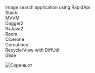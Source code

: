 Image search application using RapidApi  
Stack:  
MVVM  
Dagger2  
RxJava2  
Room  
Cicerone  
Coroutines  
RecyclerView with DiffUtil  
Glide

![Скриншот]([https://github.com/jon/coolproject/raw/master/image/image.png](https://i.postimg.cc/GcQB9pmS/Screenshot-3.png))
